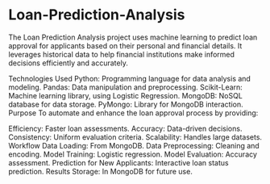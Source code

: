 # Loan-Prediction-Analysis
The Loan Prediction Analysis project uses machine learning to predict loan approval for applicants based on their personal and financial details. It leverages historical data to help financial institutions make informed decisions efficiently and accurately.

Technologies Used
Python: Programming language for data analysis and modeling.
Pandas: Data manipulation and preprocessing.
Scikit-Learn: Machine learning library, using Logistic Regression.
MongoDB: NoSQL database for data storage.
PyMongo: Library for MongoDB interaction.
Purpose
To automate and enhance the loan approval process by providing:

Efficiency: Faster loan assessments.
Accuracy: Data-driven decisions.
Consistency: Uniform evaluation criteria.
Scalability: Handles large datasets.
Workflow
Data Loading: From MongoDB.
Data Preprocessing: Cleaning and encoding.
Model Training: Logistic regression.
Model Evaluation: Accuracy assessment.
Prediction for New Applicants: Interactive loan status prediction.
Results Storage: In MongoDB for future use.
